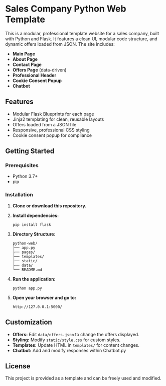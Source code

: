 # Sales Company Python Web Template

This is a modular, professional template website for a sales company, built with Python and Flask. It features a clean UI, modular code structure, and dynamic offers loaded from JSON. The site includes:

- **Main Page**
- **About Page**
- **Contact Page**
- **Offers Page** (data-driven)
- **Professional Header**
- **Cookie Consent Popup**
- **Chatbot**

## Features

- Modular Flask Blueprints for each page
- Jinja2 templating for clean, reusable layouts
- Offers loaded from a JSON file
- Responsive, professional CSS styling
- Cookie consent popup for compliance

## Getting Started

### Prerequisites

- Python 3.7+
- pip

### Installation

1. **Clone or download this repository.**

2. **Install dependencies:**
   ```
   pip install flask
   ```

3. **Directory Structure:**
   ```
   python-web/
   ├── app.py
   ├── pages/
   ├── templates/
   ├── static/
   ├── data/
   └── README.md
   ```

4. **Run the application:**
   ```
   python app.py
   ```

5. **Open your browser and go to:**
   ```
   http://127.0.0.1:5000/
   ```

## Customization

- **Offers:** Edit `data/offers.json` to change the offers displayed.
- **Styling:** Modify `static/style.css` for custom styles.
- **Templates:** Update HTML in `templates/` for content changes.
- **Chatbot:** Add and modify responses within Chatbot.py

## License

This project is provided as a template and can be freely used and modified.
